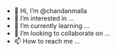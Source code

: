 - 👋 Hi, I’m @chandanmalla
- 👀 I’m interested in ...
- 🌱 I’m currently learning ...
- 💞️ I’m looking to collaborate on ...
- 📫 How to reach me ...

<!---
chandanmalla/chandanmalla is a ✨ special ✨ repository because its `README.md` (this file) appears on your GitHub profile.
You can click the Preview link to take a look at your changes.
--->
